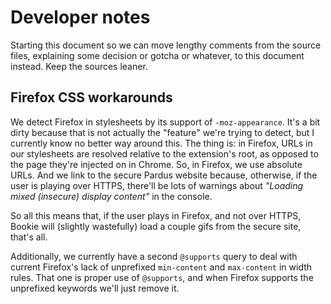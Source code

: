 # Developer notes

Starting this document so we can move lengthy comments from the source files,
explaining some decision or gotcha or whatever, to this document instead.  Keep
the sources leaner.

## Firefox CSS workarounds

We detect Firefox in stylesheets by its support of `-moz-appearance`.  It's a
bit dirty because that is not actually the "feature" we're trying to detect, but
I currently know no better way around this.  The thing is: in Firefox, URLs in
our stylesheets are resolved relative to the extension's root, as opposed to the
page they're injected on in Chrome.  So, in Firefox, we use absolute URLs.  And
we link to the secure Pardus website because, otherwise, if the user is playing
over HTTPS, there'll be lots of warnings about _"Loading mixed (insecure)
display content"_ in the console.

So all this means that, if the user plays in Firefox, and not over HTTPS, Bookie
will (slightly wastefully) load a couple gifs from the secure site, that's all.

Additionally, we currently have a second `@supports` query to deal with current
Firefox's lack of unprefixed `min-content` and `max-content` in width rules.
That one is proper use of `@supports`, and when Firefox supports the unprefixed
keywords we'll just remove it.
